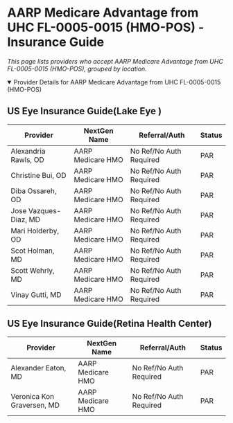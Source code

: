 # AARP Medicare Advantage from UHC FL-0005-0015 (HMO-POS) - Insurance Guide

*This page lists providers who accept AARP Medicare Advantage from UHC FL-0005-0015 (HMO-POS), grouped by location.*

<details open><summary>Provider Details for AARP Medicare Advantage from UHC FL-0005-0015 (HMO-POS)</summary>

## US Eye Insurance Guide(Lake Eye )

| Provider | NextGen Name | Referral/Auth | Status |
|----------|-------------|--------------|--------|
| Alexandria Rawls, OD | AARP Medicare HMO | No Ref/No Auth Required | PAR |
| Christine Bui, OD | AARP Medicare HMO | No Ref/No Auth Required | PAR |
| Diba Ossareh, OD | AARP Medicare HMO | No Ref/No Auth Required | PAR |
| Jose Vazques-Diaz, MD | AARP Medicare HMO | No Ref/No Auth Required | PAR |
| Mari Holderby, OD | AARP Medicare HMO | No Ref/No Auth Required | PAR |
| Scot Holman, MD | AARP Medicare HMO | No Ref/No Auth Required | PAR |
| Scott Wehrly, MD | AARP Medicare HMO | No Ref/No Auth Required | PAR |
| Vinay Gutti, MD | AARP Medicare HMO | No Ref/No Auth Required | PAR |

## US Eye Insurance Guide(Retina Health Center)

| Provider | NextGen Name | Referral/Auth | Status |
|----------|-------------|--------------|--------|
| Alexander Eaton, MD | AARP Medicare HMO | No Ref/No Auth Required | PAR |
| Veronica Kon Graversen, MD | AARP Medicare HMO | No Ref/No Auth Required | PAR |

</details>

